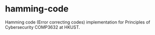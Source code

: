 # hamming-code
Hamming code (Error correcting codes) implementation for Principles of Cybersecurity COMP3632 at HKUST.
